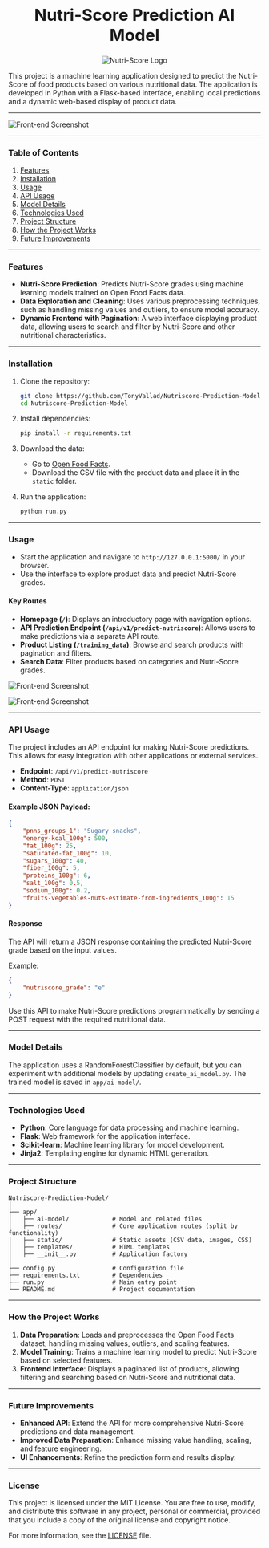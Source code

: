 ### **<h1 align="center">Nutri-Score Prediction AI Model</h1>**

<p align="center">
  <img src="app/static/logo.png" alt="Nutri-Score Logo">
</p>

This project is a machine learning application designed to predict the Nutri-Score of food products based on various nutritional data. The application is developed in Python with a Flask-based interface, enabling local predictions and a dynamic web-based display of product data.

---

![Front-end Screenshot](app/static/screenshot-index.png)

---

### **Table of Contents**

1. [Features](#features)
2. [Installation](#installation)
3. [Usage](#usage)
4. [API Usage](#api-usage)
5. [Model Details](#model-details)
6. [Technologies Used](#technologies-used)
7. [Project Structure](#project-structure)
8. [How the Project Works](#how-the-project-works)
9. [Future Improvements](#future-improvements)

---

### **Features**

- **Nutri-Score Prediction**: Predicts Nutri-Score grades using machine learning models trained on Open Food Facts data.
- **Data Exploration and Cleaning**: Uses various preprocessing techniques, such as handling missing values and outliers, to ensure model accuracy.
- **Dynamic Frontend with Pagination**: A web interface displaying product data, allowing users to search and filter by Nutri-Score and other nutritional characteristics.

---

### **Installation**

1. Clone the repository:
   ```bash
   git clone https://github.com/TonyVallad/Nutriscore-Prediction-Model.git
   cd Nutriscore-Prediction-Model
   ```

2. Install dependencies:
   ```bash
   pip install -r requirements.txt
   ```

3. Download the data:
   - Go to [Open Food Facts](https://fr.openfoodfacts.org/data).
   - Download the CSV file with the product data and place it in the `static` folder.

4. Run the application:
   ```bash
   python run.py
   ```

---

### **Usage**

- Start the application and navigate to `http://127.0.0.1:5000/` in your browser.
- Use the interface to explore product data and predict Nutri-Score grades.

#### Key Routes

- **Homepage (`/`)**: Displays an introductory page with navigation options.
- **API Prediction Endpoint (`/api/v1/predict-nutriscore`)**: Allows users to make predictions via a separate API route.
- **Product Listing (`/training_data`)**: Browse and search products with pagination and filters.
- **Search Data**: Filter products based on categories and Nutri-Score grades.

![Front-end Screenshot](app/static/screenshot-data.png)

![Front-end Screenshot](app/static/screenshot-form.png)

---

### **API Usage**

The project includes an API endpoint for making Nutri-Score predictions. This allows for easy integration with other applications or external services.

- **Endpoint**: `/api/v1/predict-nutriscore`
- **Method**: `POST`
- **Content-Type**: `application/json`

#### Example JSON Payload:

```json
{
    "pnns_groups_1": "Sugary snacks",
    "energy-kcal_100g": 500,
    "fat_100g": 25,
    "saturated-fat_100g": 10,
    "sugars_100g": 40,
    "fiber_100g": 5,
    "proteins_100g": 6,
    "salt_100g": 0.5,
    "sodium_100g": 0.2,
    "fruits-vegetables-nuts-estimate-from-ingredients_100g": 15
}
```

#### Response

The API will return a JSON response containing the predicted Nutri-Score grade based on the input values.

Example:
```json
{
    "nutriscore_grade": "e"
}
```

Use this API to make Nutri-Score predictions programmatically by sending a POST request with the required nutritional data.

---

### **Model Details**

The application uses a RandomForestClassifier by default, but you can experiment with additional models by updating `create_ai_model.py`. The trained model is saved in `app/ai-model/`.

---

### **Technologies Used**

- **Python**: Core language for data processing and machine learning.
- **Flask**: Web framework for the application interface.
- **Scikit-learn**: Machine learning library for model development.
- **Jinja2**: Templating engine for dynamic HTML generation.

---

### **Project Structure**

```plaintext
Nutriscore-Prediction-Model/
│
├── app/
│   ├── ai-model/            # Model and related files
│   ├── routes/              # Core application routes (split by functionality)
│   ├── static/              # Static assets (CSV data, images, CSS)
│   ├── templates/           # HTML templates
│   ├── __init__.py          # Application factory
│
├── config.py                # Configuration file
├── requirements.txt         # Dependencies
├── run.py                   # Main entry point
└── README.md                # Project documentation
```

---

### **How the Project Works**

1. **Data Preparation**: Loads and preprocesses the Open Food Facts dataset, handling missing values, outliers, and scaling features.
2. **Model Training**: Trains a machine learning model to predict Nutri-Score based on selected features.
3. **Frontend Interface**: Displays a paginated list of products, allowing filtering and searching based on Nutri-Score and nutritional data.

---

### **Future Improvements**

- **Enhanced API**: Extend the API for more comprehensive Nutri-Score predictions and data management.
- **Improved Data Preparation**: Enhance missing value handling, scaling, and feature engineering.
- **UI Enhancements**: Refine the prediction form and results display.

---

### **License**

This project is licensed under the MIT License. You are free to use, modify, and distribute this software in any project, personal or commercial, provided that you include a copy of the original license and copyright notice.

For more information, see the [LICENSE](LICENSE) file.